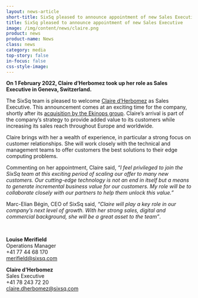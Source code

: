```yaml
---
layout: news-article
short-title: SixSq pleased to announce appointment of new Sales Executive
title: SixSq pleased to announce appointment of new Sales Executive
image: /img/content/news/claire.png
product: news
product-name: News
class: news
category: media
top-story: false
in-focus: false
css-style-image:
---
```



**On 1 February 2022, Claire d’Herbomez took up her role as Sales Executive in Geneva, Switzerland.**
 
The SixSq team is pleased to welcome [Claire d’Herbomez](https://www.linkedin.com/in/claire-d-herbomez-3a9a64116/) as Sales Executive. This announcement comes at an exciting time for the company, shortly after its [acquisition by the Ekinops group](https://sixsq.com/news/2021-11-02-news-ekinops-acquisition/). Claire’s arrival is part of the company’s strategy to provide added value to its customers while increasing its sales reach throughout Europe and worldwide.  

Claire brings with her a wealth of experience, in particular a strong focus on customer relationships. She will work closely with the technical and management teams to offer customers the best solutions to their edge computing problems. 

Commenting on her appointment, Claire said, _“I feel privileged to join the SixSq team at this exciting period of scaling our offer to many new customers. Our cutting-edge technology is not an end in itself but a means to generate incremental business value for our customers. My role will be to collaborate closely with our partners to help them unlock this value.”_

Marc-Elian Bégin, CEO of SixSq said, _“Claire will play a key role in our company’s next level of growth. With her strong sales, digital and commercial background, she will be a great asset to the team”_.

<br>

**Louise Merifield**
<br/>
Operations Manager 
<br/>
+41 77 44 68 170
<br/>
[merifield@sixsq.com](merifield@sixsq.com)

**Claire d’Herbomez**
<br/>
Sales Executive
<br/>
+41 78 243 72 20
<br/>
[claire.dherbomez@sixsq.com](claire.dherbomez@sixsq.com)

